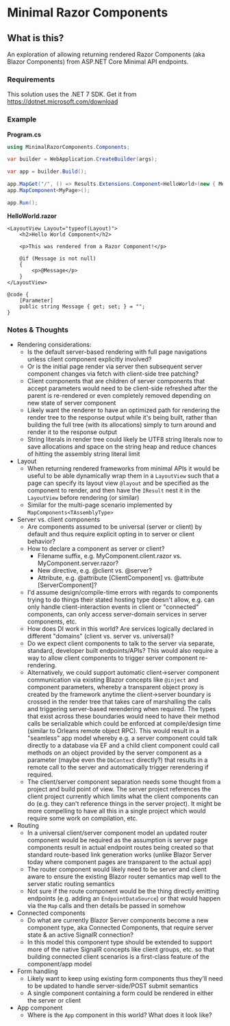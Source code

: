 # Minimal Razor Components

## What is this?

An exploration of allowing returning rendered Razor Components (aka Blazor Components) from ASP.NET Core Minimal API endpoints.


### Requirements

This solution uses the .NET 7 SDK. Get it from https://dotnet.microsoft.com/download

### Example

**Program.cs**

```csharp
using MinimalRazorComponents.Components;

var builder = WebApplication.CreateBuilder(args);

var app = builder.Build();

app.MapGet("/", () => Results.Extensions.Component<HelloWorld>(new { Message = "Hello from Minimal APIs" }));
app.MapComponent<MyPage>();

app.Run();
```

**HelloWorld.razor**

```razor
<LayoutView Layout="typeof(Layout)">
    <h2>Hello World Component</h2>

    <p>This was rendered from a Razor Component!</p>

    @if (Message is not null)
    {
        <p>@Message</p>
    }
</LayoutView>

@code {
    [Parameter]
    public string Message { get; set; } = "";
}

```

### Notes & Thoughts

- Rendering considerations:
  - Is the default server-based rendering with full page navigations unless client component explicitly involved?
  - Or is the initial page render via server then subsequent server component changes via fetch with client-side tree patching?
  - Client components that are children of server components that accept parameters would need to be client-side refreshed after the parent is re-rendered or even completely removed depending on new state of server component
  - Likely want the renderer to have an optimized path for rendering the render tree to the response output while it's being built, rather than building the full tree (with its allocations) simply to turn around and render it to the response output
  - String literals in render tree could likely be UTF8 string literals now to save allocations and space on the string heap and reduce chances of hitting the assembly string literal limit
- Layout
  - When returning rendered frameworks from minimal APIs it would be useful to be able dynamically wrap them in a `LayoutView` such that a page can specify its layout view `@layout` and be specified as the component to render, and then have the `IResult` nest it in the `LayoutView` before rendering (or similar)
  - Similar for the multi-page scenario implemented by `MapComponents<TAssemblyType>`
- Server vs. client components
  - Are components assumed to be universal (server or client) by default and thus require explicit opting in to server or client behavior?
  - How to declare a component as server or client?
    - Filename suffix, e.g. MyComponent.client.razor vs. MyComponent.server.razor?
    - New directive, e.g. @client vs. @server?
    - Attribute, e.g. @attribute [ClientComponent] vs. @attribute [ServerComponent]?
  - I'd assume design/compile-time errors with regards to components trying to do things their stated hosting type doesn't allow, e.g. can only handle client-interaction events in client or "connected" components, can only access server-domain services in server components, etc.
  - How does DI work in this world? Are services logically declared in different "domains" (client vs. server vs. universal)?
  - Do we expect client components to talk to the server via separate, standard, developer built endpoints/APIs? This would also require a way to allow client components to trigger server component re-rendering.
  - Alternatively, we could support automatic client->server component communication via existing Blazor concepts like `@inject` and component parameters, whereby a transparent object proxy is created by the framework anytime the client->server boundary is crossed in the render tree that takes care of marshalling the calls and triggering server-based rerendering when required. The types that exist across these boundaries would need to have their method calls be serializable which could be enforced at compile/design time (similar to Orleans remote object RPC). This would result in a "seamless" app model whereby e.g. a server component could talk directly to a database via EF and a child client component could call methods on an object provided by the server component as a parameter (maybe even the `DbContext` directly?) that results in a remote call to the server and automatically trigger rerendering if required.
  - The client/server component separation needs some thought from a project and build point of view. The server project references the client project currently which limits what the client components can do (e.g. they can't reference things in the server project). It might be more compelling to have all this in a single project which would require some work on compilation, etc.
- Routing
  - In a universal client/server component model an updated router component would be required as the assumption is server page components result in actual endpoint routes being created so that standard route-based link generation works (unlike Blazor Server today where component pages are transparent to the actual app)
  - The router component would likely need to be server and client aware to ensure the existing Blazor router semantics map well to the server static routing semantics
  - Not sure if the route component would be the thing directly emitting endpoints (e.g. adding an `EndpointDataSource`) or that would happen via the `Map` calls and then details be passed in somehow
- Connected components
  - Do what are currently Blazor Server components become a new component type, aka Connected Components, that require server state & an active SignalR connection?
  - In this model this component type should be extended to support more of the native SignalR concepts like client groups, etc. so that building connected client scenarios is a first-class feature of the component/app model
- Form handling
  - Likely want to keep using existing form components thus they'll need to be updated to handle server-side/POST submit semantics
  - A single component containing a form could be rendered in either the server or client
- App component
  - Where is the `App` component in this world? What does it look like?
